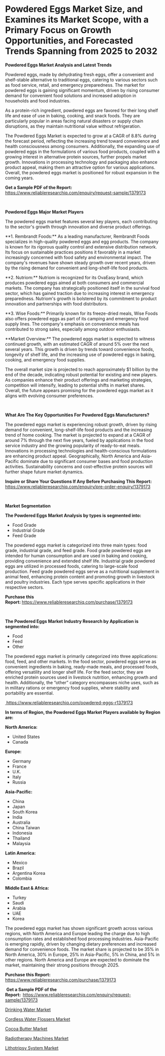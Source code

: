 <p><h1>Powdered Eggs Market Size, and Examines its Market Scope, with a Primary Focus on Growth Opportunities, and Forecasted Trends Spanning from 2025 to 2032</h1></p><p><strong>Powdered Eggs Market Analysis and Latest Trends</strong></p>
<p><p>Powdered eggs, made by dehydrating fresh eggs, offer a convenient and shelf-stable alternative to traditional eggs, catering to various sectors such as food service, retail, and emergency preparedness. The market for powdered eggs is gaining significant momentum, driven by rising consumer demand for convenient food solutions and increased adoption in households and food industries. </p><p>As a protein-rich ingredient, powdered eggs are favored for their long shelf life and ease of use in baking, cooking, and snack foods. They are particularly popular in areas facing natural disasters or supply chain disruptions, as they maintain nutritional value without refrigeration. </p><p>The Powdered Eggs Market is expected to grow at a CAGR of 8.8% during the forecast period, reflecting the increasing trend toward convenience and health consciousness among consumers. Additionally, the expanding use of powdered eggs in the formulations of various food products, coupled with a growing interest in alternative protein sources, further propels market growth. Innovations in processing technology and packaging also enhance product appeal, making them an attractive option for various applications. Overall, the powdered eggs market is positioned for robust expansion in the coming years.</p></p>
<p><strong>Get a Sample PDF of the Report:&nbsp;</strong> <a href="https://www.reliableresearchiq.com/enquiry/request-sample/1379173?utm_campaign=2333&utm_medium=2&utm_source=Github&utm_content=ia&utm_term=07042025&utm_id=powdered-eggs">https://www.reliableresearchiq.com/enquiry/request-sample/1379173</a></p>
<p>&nbsp;</p>
<p><strong>Powdered Eggs Major Market Players</strong></p>
<p><p>The powdered eggs market features several key players, each contributing to the sector's growth through innovation and diverse product offerings. </p><p>**1. Rembrandt Foods:** As a leading manufacturer, Rembrandt Foods specializes in high-quality powdered eggs and egg products. The company is known for its rigorous quality control and extensive distribution network. Its focus on sustainable practices positions it favorably in a market increasingly concerned with food safety and environmental impact. The company's revenues have shown steady growth over recent years, driven by the rising demand for convenient and long-shelf-life food products.</p><p>**2. Nutriom:** Nutriom is recognized for its OvaEasy brand, which produces powdered eggs aimed at both consumers and commercial markets. The company has strategically positioned itself in the survival food sector, which has gained traction due to increasing interest in emergency preparedness. Nutriom's growth is bolstered by its commitment to product innovation and partnerships with food distributors.</p><p>**3. Wise Foods:** Primarily known for its freeze-dried meals, Wise Foods also offers powdered eggs as part of its camping and emergency food supply lines. The company's emphasis on convenience meals has contributed to strong sales, especially among outdoor enthusiasts. </p><p>**Market Overview:** The powdered eggs market is expected to witness continued growth, with an estimated CAGR of around 5% over the next several years. This growth is driven by trends toward convenience foods, longevity of shelf life, and the increasing use of powdered eggs in baking, cooking, and emergency food supplies.</p><p>The overall market size is projected to reach approximately $1 billion by the end of the decade, indicating robust potential for existing and new players. As companies enhance their product offerings and marketing strategies, competition will intensify, leading to potential shifts in market shares. Overall, the future appears promising for the powdered eggs market as it aligns with evolving consumer preferences.</p></p>
<p>&nbsp;</p>
<p><strong>What Are The Key Opportunities For Powdered Eggs Manufacturers?</strong></p>
<p><p>The powdered eggs market is experiencing robust growth, driven by rising demand for convenient, long-shelf-life food products and the increasing trend of home cooking. The market is projected to expand at a CAGR of around 7% through the next five years, fueled by applications in the food service industry and the growing popularity of ready-to-eat meals. Innovations in processing technologies and health-conscious formulations are enhancing product appeal. Geographically, North America and Asia-Pacific dominate due to significant consumer bases and food production activities. Sustainability concerns and cost-effective protein sources will further shape future market dynamics.</p></p>
<p><strong>Inquire or Share Your Questions If Any Before Purchasing This Report:</strong> <a href="https://www.reliableresearchiq.com/enquiry/pre-order-enquiry/1379173?utm_campaign=2333&utm_medium=2&utm_source=Github&utm_content=ia&utm_term=07042025&utm_id=powdered-eggs">https://www.reliableresearchiq.com/enquiry/pre-order-enquiry/1379173</a></p>
<p>&nbsp;</p>
<p><strong>Market Segmentation</strong></p>
<p><strong>The Powdered Eggs Market Analysis by types is segmented into:</strong></p>
<p><ul><li>Food Grade</li><li>Industrial Grade</li><li>Feed Grade</li></ul></p>
<p><p>The powdered eggs market is categorized into three main types: food grade, industrial grade, and feed grade. Food grade powdered eggs are intended for human consumption and are used in baking and cooking, providing convenience and extended shelf life. Industrial grade powdered eggs are utilized in processed foods, catering to large-scale food production. Feed grade powdered eggs serve as a nutritional supplement in animal feed, enhancing protein content and promoting growth in livestock and poultry industries. Each type serves specific applications in their respective sectors.</p></p>
<p><strong>Purchase this Report:&nbsp;</strong><a href="https://www.reliableresearchiq.com/purchase/1379173?utm_campaign=2333&utm_medium=2&utm_source=Github&utm_content=ia&utm_term=07042025&utm_id=powdered-eggs">https://www.reliableresearchiq.com/purchase/1379173</a></p>
<p>&nbsp;</p>
<p><strong>The Powdered Eggs Market Industry Research by Application is segmented into:</strong></p>
<p><ul><li>Food</li><li>Feed</li><li>Other</li></ul></p>
<p><p>The powdered eggs market is primarily categorized into three applications: food, feed, and other markets. In the food sector, powdered eggs serve as convenient ingredients in baking, ready-made meals, and processed foods, offering versatility and longer shelf life. For the feed sector, they are enriched protein sources used in livestock nutrition, enhancing growth and health. Additionally, the “other” category encompasses niche uses, such as in military rations or emergency food supplies, where stability and portability are essential.</p></p>
<p><a href="https://www.reliableresearchiq.com/powdered-eggs-r1379173?utm_campaign=2333&utm_medium=2&utm_source=Github&utm_content=ia&utm_term=07042025&utm_id=powdered-eggs">&nbsp;https://www.reliableresearchiq.com/powdered-eggs-r1379173</a></p>
<p><strong>In terms of Region, the Powdered Eggs Market Players available by Region are:</strong></p>
<p>
    <p> <strong> North America: </strong>
        <ul>
            <li>United States</li>
            <li>Canada</li>
        </ul>
        </p> 
    <p> <strong> Europe: </strong>
        <ul>
            <li>Germany</li>
            <li>France</li>
            <li>U.K.</li>
            <li>Italy</li>
            <li>Russia</li>
        </ul>
        </p> 
    <p> <strong> Asia-Pacific: </strong>
        <ul>
            <li>China</li>
            <li>Japan</li>
            <li>South Korea</li>
            <li>India</li>
            <li>Australia</li>
            <li>China Taiwan</li>
            <li>Indonesia</li>
            <li>Thailand</li>
            <li>Malaysia</li>
        </ul>
        </p> 
    <p> <strong> Latin America: </strong>
        <ul>
            <li>Mexico</li>
            <li>Brazil</li>
            <li>Argentina Korea</li>
            <li>Colombia</li>
        </ul>
        </p> 
    <p> <strong> Middle East & Africa: </strong>
        <ul>
            <li>Turkey</li>
            <li>Saudi</li>
            <li>Arabia</li>
            <li>UAE</li>
            <li>Korea</li>
        </ul>
    </p>
    </p>
<p><p>The powdered eggs market has shown significant growth across various regions, with North America and Europe leading the charge due to high consumption rates and established food processing industries. Asia-Pacific is emerging rapidly, driven by changing dietary preferences and increased demand for convenience foods. The market share is projected to be 35% in North America, 30% in Europe, 25% in Asia-Pacific, 5% in China, and 5% in other regions. North America and Europe are expected to dominate the market, maintaining their strong positions through 2025.</p></p>
<p><strong>Purchase this Report: </strong><a href="https://www.reliableresearchiq.com/purchase/1379173?utm_campaign=2333&utm_medium=2&utm_source=Github&utm_content=ia&utm_term=07042025&utm_id=powdered-eggs">https://www.reliableresearchiq.com/purchase/1379173</a></p>
<p>&nbsp;<strong>Get a Sample PDF of the Report:&nbsp;&nbsp;</strong><a href="https://www.reliableresearchiq.com/enquiry/request-sample/1379173?utm_campaign=2333&utm_medium=2&utm_source=Github&utm_content=ia&utm_term=07042025&utm_id=powdered-eggs">https://www.reliableresearchiq.com/enquiry/request-sample/1379173</a></p>
<p><strong></strong></p>
<p><p><a href="https://github.com/marfosamiko7/Market-Research-Report-List-1/blob/main/drinking-water-market.md?utm_campaign=2333&utm_medium=2&utm_source=Github&utm_content=ia&utm_term=07042025&utm_id=powdered-eggs">Drinking Water Market</a></p><p><a href="https://www.linkedin.com/pulse/navigating-cordless-water-flossers-market-incorporating-3m5fc?utm_campaign=2333&utm_medium=2&utm_source=Github&utm_content=ia&utm_term=07042025&utm_id=powdered-eggs">Cordless Water Flossers Market</a></p><p><a href="https://github.com/bawksmaedamu/Market-Research-Report-List-1/blob/main/cocoa-butter-market.md?utm_campaign=2333&utm_medium=2&utm_source=Github&utm_content=ia&utm_term=07042025&utm_id=powdered-eggs">Cocoa Butter Market</a></p><p><a href="https://www.linkedin.com/pulse/forecasting-future-radiotherapy-machines-market-size-projected-b6fwc?utm_campaign=2333&utm_medium=2&utm_source=Github&utm_content=ia&utm_term=07042025&utm_id=powdered-eggs">Radiotherapy Machines Market</a></p><p><a href="https://www.linkedin.com/pulse/future-outlook-lithotripsy-system-market-20252032-anticipated-4-cbbmc?utm_campaign=2333&utm_medium=2&utm_source=Github&utm_content=ia&utm_term=07042025&utm_id=powdered-eggs">Lithotripsy System Market</a></p></p>